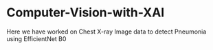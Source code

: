 # Computer-Vision-with-XAI
Here we have worked on Chest X-ray Image data to detect Pneumonia using EfficientNet B0 
